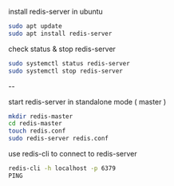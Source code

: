 
install redis-server in ubuntu

```bash
sudo apt update
sudo apt install redis-server
```
check status & stop redis-server

```bash
sudo systemctl status redis-server
sudo systemctl stop redis-server
```

--

start redis-server in standalone mode ( master )

```bash
mkdir redis-master
cd redis-master
touch redis.conf
sudo redis-server redis.conf
```

use redis-cli to connect to redis-server

```bash
redis-cli -h localhost -p 6379
PING
```
